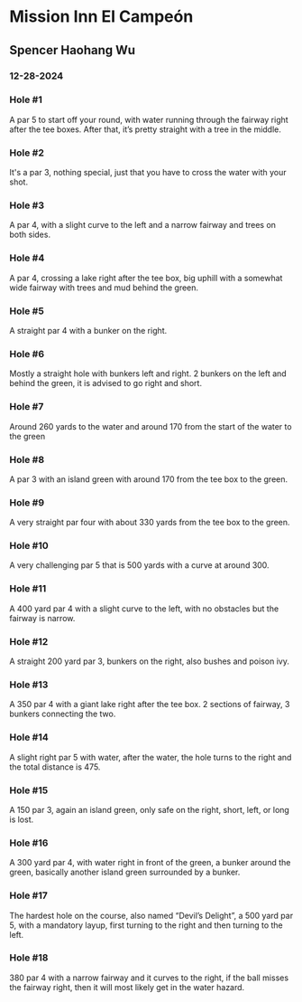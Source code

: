 # Mission Inn El Campeón
## Spencer Haohang Wu
### 12-28-2024

### Hole #1 
A par 5 to start off your round, with water running through the fairway right after the tee boxes. After that, it’s pretty straight with a tree in the middle.

### Hole #2
It's a par 3, nothing special, just that you have to cross the water with your shot.

### Hole #3
A par 4, with a slight curve to the left and a narrow fairway and trees on both sides.

### Hole #4
A par 4, crossing a lake right after the tee box, big uphill with a somewhat wide fairway with trees and mud behind the green.

### Hole #5
A straight par 4 with a bunker on the right.

### Hole #6
Mostly a straight hole with bunkers left and right. 2 bunkers on the left and behind the green, it is advised to go right and short.

### Hole #7
Around 260 yards to the water and around 170 from the start of the water to the green

### Hole #8
A par 3 with an island green with around 170 from the tee box to the green.

### Hole #9
A very straight par four with about 330 yards from the tee box to the green.

### Hole #10
A very challenging par 5 that is 500 yards with a curve at around 300.

### Hole #11
A 400 yard par 4 with a slight curve to the left, with no obstacles but the fairway is narrow.

### Hole #12
A straight 200 yard par 3, bunkers on the right, also bushes and poison ivy.

### Hole #13
A 350 par 4 with a giant lake right after the tee box. 2 sections of fairway, 3 bunkers connecting the two.

### Hole #14
A slight right par 5 with water, after the water, the hole turns to the right and the total distance is 475.

### Hole #15
A 150 par 3, again an island green, only safe on the right, short, left, or long is lost.

### Hole #16
A 300 yard par 4, with water right in front of the green, a bunker around the green, basically another island green surrounded by a bunker.

### Hole #17
The hardest hole on the course, also named “Devil’s Delight”, a 500 yard par 5, with a mandatory layup, first turning to the right and then turning to the left.

### Hole #18
380 par 4 with a narrow fairway and it curves to the right, if the ball misses the fairway right, then it will most likely get in the water hazard.